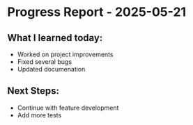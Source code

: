 # Progress Report - 2025-05-21
## What I learned today:
- Worked on project improvements
- Fixed several bugs
- Updated documenation

## Next Steps:
- Continue with feature development
- Add more tests

